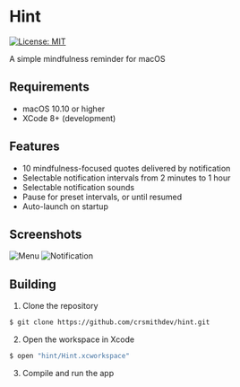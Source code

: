 # Hint
[![License: MIT](https://img.shields.io/badge/License-MIT-yellow.svg)](https://opensource.org/licenses/MIT)

A simple mindfulness reminder for macOS

## Requirements

- macOS 10.10 or higher
- XCode 8+ (development)

## Features

- 10 mindfulness-focused quotes delivered by notification
- Selectable notification intervals from 2 minutes to 1 hour
- Selectable notification sounds
- Pause for preset intervals, or until resumed
- Auto-launch on startup

## Screenshots

![Menu](https://raw.githubusercontent.com/crsmithdev/hint/master/Screenshots/menu.png)
![Notification](https://raw.githubusercontent.com/crsmithdev/hint/master/Screenshots/notification.png)

## Building

1) Clone the repository

```bash
$ git clone https://github.com/crsmithdev/hint.git
```

2) Open the workspace in Xcode

```bash
$ open "hint/Hint.xcworkspace"
```

3) Compile and run the app
